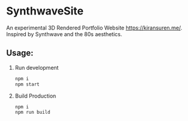 # SynthwaveSite
An experimental 3D Rendered Portfolio Website https://kiransuren.me/. Inspired by Synthwave and the 80s aesthetics.

## Usage:

1. Run development
   ```bash
   npm i
   npm start
   ```

2. Build Production
   ```bash
   npm i 
   npm run build
   ```